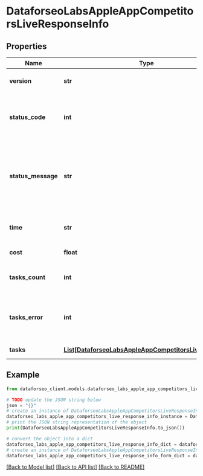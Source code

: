 # DataforseoLabsAppleAppCompetitorsLiveResponseInfo


## Properties

Name | Type | Description | Notes
------------ | ------------- | ------------- | -------------
**version** | **str** | the current version of the API | [optional] 
**status_code** | **int** | general status code you can find the full list of the response codes here | [optional] 
**status_message** | **str** | general informational message you can find the full list of general informational messages here | [optional] 
**time** | **str** | total execution time, seconds | [optional] 
**cost** | **float** | total tasks cost, USD | [optional] 
**tasks_count** | **int** | the number of tasks in the tasks array | [optional] 
**tasks_error** | **int** | the number of tasks in the tasks array returned with an error | [optional] 
**tasks** | [**List[DataforseoLabsAppleAppCompetitorsLiveTaskInfo]**](DataforseoLabsAppleAppCompetitorsLiveTaskInfo.md) | array of tasks | [optional] 

## Example

```python
from dataforseo_client.models.dataforseo_labs_apple_app_competitors_live_response_info import DataforseoLabsAppleAppCompetitorsLiveResponseInfo

# TODO update the JSON string below
json = "{}"
# create an instance of DataforseoLabsAppleAppCompetitorsLiveResponseInfo from a JSON string
dataforseo_labs_apple_app_competitors_live_response_info_instance = DataforseoLabsAppleAppCompetitorsLiveResponseInfo.from_json(json)
# print the JSON string representation of the object
print(DataforseoLabsAppleAppCompetitorsLiveResponseInfo.to_json())

# convert the object into a dict
dataforseo_labs_apple_app_competitors_live_response_info_dict = dataforseo_labs_apple_app_competitors_live_response_info_instance.to_dict()
# create an instance of DataforseoLabsAppleAppCompetitorsLiveResponseInfo from a dict
dataforseo_labs_apple_app_competitors_live_response_info_form_dict = dataforseo_labs_apple_app_competitors_live_response_info.from_dict(dataforseo_labs_apple_app_competitors_live_response_info_dict)
```
[[Back to Model list]](../README.md#documentation-for-models) [[Back to API list]](../README.md#documentation-for-api-endpoints) [[Back to README]](../README.md)


